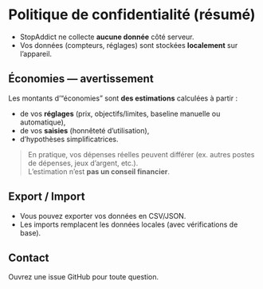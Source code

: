 # Politique de confidentialité (résumé)

- StopAddict ne collecte **aucune donnée** côté serveur.  
- Vos données (compteurs, réglages) sont stockées **localement** sur l’appareil.

## Économies — avertissement
Les montants d’“économies” sont **des estimations** calculées à partir :
- de vos **réglages** (prix, objectifs/limites, baseline manuelle ou automatique),
- de vos **saisies** (honnêteté d’utilisation),
- d’hypothèses simplificatrices.

> En pratique, vos dépenses réelles peuvent différer (ex. autres postes de dépenses, jeux d’argent, etc.).  
> L’estimation n’est **pas un conseil financier**.

## Export / Import
- Vous pouvez exporter vos données en CSV/JSON.
- Les imports remplacent les données locales (avec vérifications de base).

## Contact
Ouvrez une issue GitHub pour toute question.
